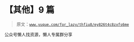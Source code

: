 # 【其他】9 篇

> 原文：[`www.yuque.com/for_lazy/thfiu8/ey826t4c8zxfs6me`](https://www.yuque.com/for_lazy/thfiu8/ey826t4c8zxfs6me)



公众号懒人找资源，懒人专属群分享
